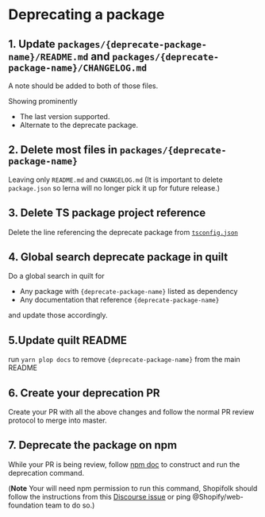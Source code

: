 # Deprecating a package

## 1. Update `packages/{deprecate-package-name}/README.md` and `packages/{deprecate-package-name}/CHANGELOG.md`

A note should be added to both of those files.

Showing prominently

- The last version supported.
- Alternate to the deprecate package.

## 2. Delete most files in `packages/{deprecate-package-name}`

Leaving only `README.md` and `CHANGELOG.md`
(It is important to delete `package.json` so lerna will no longer pick it up for future release.)

## 3. Delete TS package project reference

Delete the line referencing the deprecate package from [`tsconfig.json`](../../tsconfig.json)

## 4. Global search deprecate package in quilt

Do a global search in quilt for

- Any package with `{deprecate-package-name}` listed as dependency
- Any documentation that reference `{deprecate-package-name}`

and update those accordingly.

## 5.Update quilt README

run `yarn plop docs` to remove `{deprecate-package-name}` from the main README

## 6. Create your deprecation PR

Create your PR with all the above changes and follow the normal PR review protocol to merge into master.

## 7. Deprecate the package on npm

While your PR is being review, follow [npm doc](https://docs.npmjs.com/cli/deprecate) to construct and run the deprecation command.

(**Note** Your will need npm permission to run this command, Shopifolk should follow the instructions from this [Discourse issue](https://discourse.shopify.io/t/how-can-i-deprecate-an-npm-package-version/6652) or ping @Shopify/web-foundation team to do so.)
